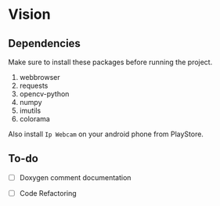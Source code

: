# Vision


## Dependencies
Make sure to install these packages before running the project.
1. webbrowser
2. requests
3. opencv-python
4. numpy
5. imutils
6. colorama

Also install ```Ip Webcam``` on your android phone from PlayStore. 

## To-do
- [ ] Doxygen comment documentation 
- [ ] Code Refactoring





